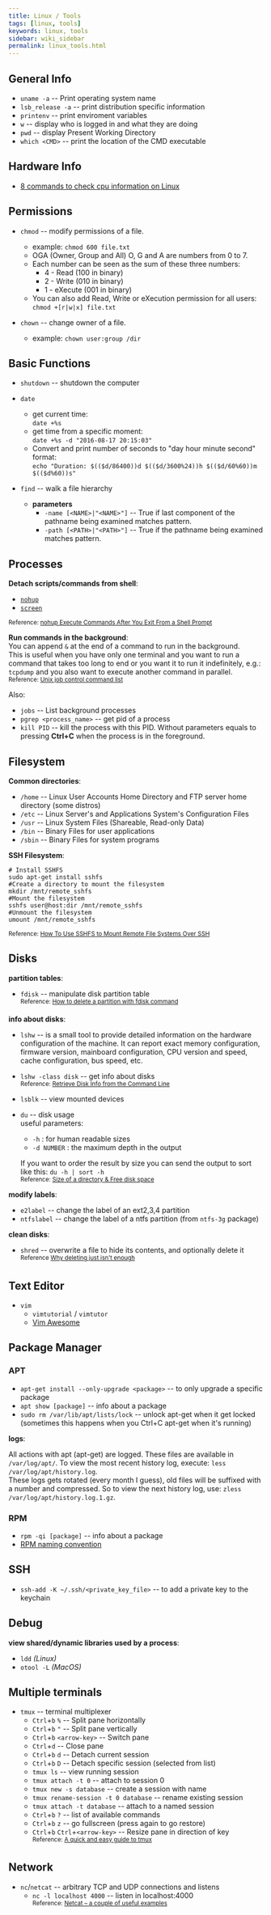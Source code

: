```yaml
---
title: Linux / Tools
tags: [linux, tools]
keywords: linux, tools
sidebar: wiki_sidebar
permalink: linux_tools.html
---
```


## General Info
* `uname -a` -- Print operating system name
* `lsb_release -a` -- print distribution specific information
* `printenv` -- print enviroment variables
* `w` -- display who is logged in and what they are doing
* `pwd` -- display Present Working Directory
* `which <CMD>` -- print the location of the CMD executable

## Hardware Info

* [8 commands to check cpu information on Linux](http://www.binarytides.com/linux-cpu-information/)

## Permissions

* `chmod` -- modify permissions of a file.
  * example: `chmod 600 file.txt`
  * OGA (Owner, Group and All) O, G and A are numbers from 0 to 7.
  * Each number can be seen as the sum of these three numbers:
    * 4 - Read (100 in binary)
    * 2 - Write (010 in binary)
    * 1 - eXecute (001 in binary)
  * You can also add Read, Write or eXecution permission for all users: `chmod +[r|w|x] file.txt`

 * `chown` -- change owner of a file.
   * example: `chown user:group /dir`

## Basic Functions

* `shutdown` -- shutdown the computer

* `date`
  * get current time:  
    `date +%s`
  * get time from a specific moment:  
    `date +%s -d "2016-08-17 20:15:03"`
  * Convert and print number of seconds to "day hour minute second" format:  
    `echo "Duration: $(($d/86400))d $(($d/3600%24))h $(($d/60%60))m $(($d%60))s"`

* `find` -- walk a file hierarchy
  * **parameters**
    * `-name [<NAME>|"<NAME>"]` -- True if last component of the pathname being examined matches pattern.
    * `-path [<PATH>|"<PATH>"]` -- True if the pathname being examined matches pattern.

## Processes

**Detach scripts/commands from shell**:  

* [`nohup`](https://ss64.com/bash/nohup.html)
* [`screen`](https://ss64.com/bash/screen.html)  

<sup>Reference: [nohup Execute Commands After You Exit From a Shell Prompt](https://www.cyberciti.biz/tips/nohup-execute-commands-after-you-exit-from-a-shell-prompt.html)</sup>

**Run commands in the background**:  
You can append `&` at the end of a command to run in the background.  
This is useful when you have only one terminal and you want to run a command that takes too long to end or you want it to run it indefinitely, e.g.: `tcpdump` and you also want to execute another command in parallel.  
<sup>Reference: [Unix job control command list](https://kb.iu.edu/d/afnw)</sup>

Also:  

* `jobs` -- List background processes
* `pgrep <process_name>` -- get pid of a process
* `kill PID` -- kill the process with this PID. Without parameters equals to pressing **Ctrl+C** when the process is in the foreground.

## Filesystem

**Common directories**:

* `/home` -- Linux User Accounts Home Directory and FTP server home directory (some distros)
* `/etc` -- Linux Server's and Applications System's Configuration Files
* `/usr` -- Linux System Files (Shareable, Read-only Data)
* `/bin` -- Binary Files for user applications
* `/sbin` -- Binary Files for system programs

**SSH Filesystem**:

```shell
# Install SSHFS
sudo apt-get install sshfs
#Create a directory to mount the filesystem
mkdir /mnt/remote_sshfs
#Mount the filesystem
sshfs user@host:dir /mnt/remote_sshfs
#Unmount the filesystem
umount /mnt/remote_sshfs
```
<sup>Reference: [How To Use SSHFS to Mount Remote File Systems Over SSH](https://www.digitalocean.com/community/tutorials/how-to-use-sshfs-to-mount-remote-file-systems-over-ssh)</sup>

## Disks

**partition tables**:  

* `fdisk` -- manipulate disk partition table  
<sup>Reference: [How to delete a partition with fdisk command](https://www.cyberciti.biz/faq/linux-how-to-delete-a-partition-with-fdisk-command/)</sup>

**info about disks**:

* `lshw` -- is a small tool to provide detailed information on the hardware configuration of the machine. It can report exact memory configuration, firmware version, mainboard configuration, CPU version and speed, cache configuration, bus speed, etc.  
* `lshw -class disk` -- get info about disks  
<sup>Reference: [Retrieve Disk Info from the Command Line](http://www.linuxjournal.com/content/tech-tip-retrieve-disk-info-command-line)</sup>
* `lsblk` -- view mounted devices
* `du` -- disk usage  
  useful parameters:
  * `-h` : for human readable sizes
  * `-d NUMBER` : the maximum depth in the output  

  If you want to order the result by size you can send the output to sort like this: `du -h | sort -h`  
  <sup>Reference: [Size of a directory & Free disk space](http://www.codecoffee.com/tipsforlinux/articles/22.html)</sup>

**modify labels**:  

* `e2label` -- change the label of an ext2,3,4 partition
* `ntfslabel` -- change the label of a ntfs partition (from `ntfs-3g` package)

**clean disks**:

* `shred` -- overwrite a file to hide its contents, and optionally delete it  
<sup>Reference [Why deleting just isn't enough](http://geekblog.oneandoneis2.org/index.php/2007/01/04/why_deleting_just_isn_t_enough)</sup>

## Text Editor
* `vim`
  * `vimtutorial` / `vimtutor`
  * [Vim Awesome](http://vimawesome.com/)

## Package Manager

### APT

* `apt-get install --only-upgrade <package>` -- to only upgrade a specific package
* `apt show [package]` -- info about a package
* `sudo rm /var/lib/apt/lists/lock` -- unlock apt-get when it get locked (sometimes this happens when you Ctrl+C apt-get when it's running)

**logs**:  

All actions with apt (apt-get) are logged. These files are available in `/var/log/apt/`. To view the most recent history log, execute: `less /var/log/apt/history.log`.  
These logs gets rotated (every month I guess), old files will be suffixed with a number and compressed. So to view the next history log, use: `zless /var/log/apt/history.log.1.gz`.

### RPM
* `rpm -qi [package]` -- info about a package
* [RPM naming convention](http://ftp.rpm.org/max-rpm/ch-rpm-file-format.html)

## SSH
* `ssh-add -K ~/.ssh/<private_key_file>` -- to add a private key to the keychain

## Debug

**view shared/dynamic libraries used by a process**:

* `ldd` *(Linux)*
* `otool -L` *(MacOS)*

## Multiple terminals

* `tmux` -- terminal multiplexer
  * `Ctrl`+`b` `%` -- Split pane horizontally
  * `Ctrl`+`b` `"` -- Split pane vertically
  * `Ctrl`+`b` `<arrow-key>` -- Switch pane
  * `Ctrl`+`d` -- Close pane  
  * `Ctrl`+`b` `d` -- Detach current session
  * `Ctrl`+`b` `D` -- Detach specific session (selected from list)
  * `tmux ls` -- view running session
  * `tmux attach -t 0` -- attach to session 0
  * `tmux new -s database` -- create a session with name
  * `tmux rename-session -t 0 database` -- rename existing session
  * `tmux attach -t database` -- attach to a named session  
  * `Ctrl`+`b` `?` -- list of available commands
  * `Ctrl`+`b` `z` -- go fullscreen (press again to go restore)
  * `Ctrl`+`b` `Ctrl`+`<arrow-key>` -- Resize pane in direction of key  
<sup>Reference: [A quick and easy guide to tmux](http://www.hamvocke.com/blog/a-quick-and-easy-guide-to-tmux/)</sup>

## Network

* `nc`/`netcat` -- arbitrary TCP and UDP connections and listens
  * `nc -l localhost 4000` -- listen in localhost:4000  
<sup>Reference: [Netcat – a couple of useful examples](https://www.g-loaded.eu/2006/11/06/netcat-a-couple-of-useful-examples/)</sup>
